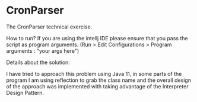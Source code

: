 # CronParser
The CronParser technical exercise.


How to run? 
If you are using the intellj IDE please ensure that you pass the script as program arguments.
(Run > Edit Configurations > Program arguments : "your args here")

Details about the solution:

I have tried to approach this problem using Java 11, in some parts of the program I am using reflection to grab the class name and the overall design of the approach was implemented with taking advantage of the Interpreter Design Pattern.
